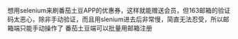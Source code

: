 想用selenium来刷番茄土豆APP的优惠券，这样就能赠送会员，但163邮箱的验证码太恶心，除非手动验证，而且用slenium进去后非常慢，简直无法忍受，所以邮箱端只能手动操作了
番茄土豆端可以批量用邮箱注册
